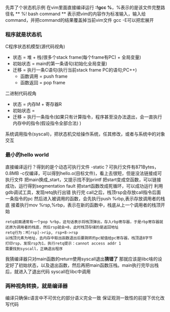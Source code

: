 先弄了个状态机示例
在vim里面直接编译运行
**:!gcc %**，%表示的是该文件完整路径名
** %! bash command ** 表示把vim的内容作为标准输入，输入给command，并把command的结果覆盖掉当前vim文件
gcc -E可以把宏展开

### 程序就是状态机
C程序状态机模型(源代码视角)
- 状态 = 堆 + 栈(很多个stack frame(每个frame有PC) + 全局变量)
- 初始状态 = main的第一条语句(初始化全局变量)
- 迁移 = 执行一条C语句(执行当前stack frame PC的语句;PC++)
    - 函数调用 = push frame
    - 函数返回 = pop frame

二进制代码视角
- 状态 = 内存M + 寄存器R
- 初始状态 = 
- 迁移 = 执行一条指令(如果只有计算指令，程序甚至没办法退出，会一直执行内存中的指令(假设指令全部合法) )

系统调用指令(syscall)，把状态机交给操作系统，任其修改，或者与系统中的对象交互


### 最小的hello world
直接编译运行？得到的是个动态可执行文件
-static？可执行文件有871Bytes，0.8MB
-c仅编译，可以得到hello.o(目标文件)，看上去很短，但是没法链接成可执行文件
    把main换成_start，又提示找不到printf
把start变成空函数，可以链接成功，运行得到segmentation fault
把start函数改成死循环，可以成功运行
利用gdb调试工具，发现retq执行出错
    执行完 call之后，栈顶rsp会存放call指令后面一条指令的pc
    然后进入被调用的函数，会先执行push %rbp,表示存放调用者的栈底
    接着执行mov %rsp,%rbp，表示在新的函数中，栈底从上一个调用者的栈顶开始

    retq前面通常有一个pop %rbp，这句话表示将栈顶弹出，存入rbp寄存器，于是rbp寄存器就还原为调用者的栈底，然后rsp就会+8，此时栈顶存储的是返回地址
    retq行为：M[rsp]->rip, rsp+8->rsp
    以栈顶元素为地址，去内存中取出函数退出后要跳转的pc赋值给pc寄存器，栈顶退8字节
    打印rsp，发现rsp为1，执行retq提示：cannot access addr 1
    需要找到syscall，正确退出程序
我猜编译器只对main函数的return使用syscall退出**猜错了**
那就应该是libc啥的设定好了初始状态，以及退出函数，然后再把main函数压栈。main执行完毕出栈后，就进入了退出代码
syscall在libc中调用


### 两种视角转换，就是编译器
编译只确保c语言中不可优化的部分语义完全一致
保证观测一致性的前提下优化改写代码
